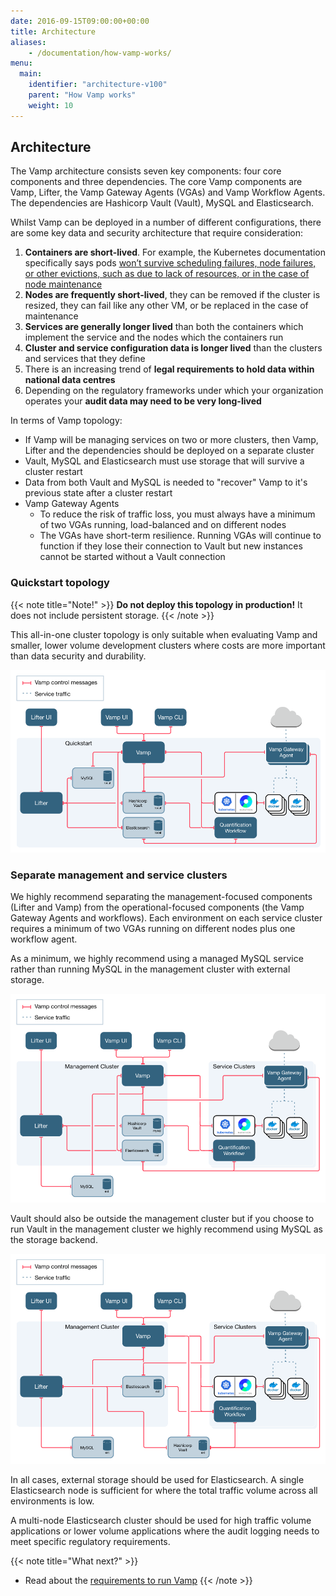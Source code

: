 ```yaml
---
date: 2016-09-15T09:00:00+00:00
title: Architecture
aliases:
    - /documentation/how-vamp-works/
menu:
  main:
    identifier: "architecture-v100"
    parent: "How Vamp works"
    weight: 10
---
```


## Architecture
The Vamp architecture consists seven key components: four core components and three dependencies. The core Vamp components are Vamp, Lifter, the Vamp Gateway Agents (VGAs) and Vamp Workflow Agents. The dependencies are Hashicorp Vault (Vault), MySQL and Elasticsearch.

Whilst Vamp can be deployed in a number of different configurations, there are some key data and security architecture that require consideration:

1. **Containers are short-lived**. For example, the Kubernetes documentation specifically says pods [won’t survive scheduling failures, node failures, or other evictions, such as due to lack of resources, or in the case of node maintenance](https://kubernetes.io/docs/concepts/workloads/pods/pod/)
2. **Nodes are frequently short-lived**, they can be removed if the cluster is resized, they can fail like any other VM, or be replaced in the case of maintenance
3. **Services are generally longer lived** than both the containers which implement the service and the nodes which the containers run
4. **Cluster and service configuration data is longer lived** than the clusters and services that they define
5. There is an increasing trend of **legal requirements to hold data within national data centres**
6. Depending on the regulatory frameworks under which your organization operates your **audit data may need to be very long-lived** 

In terms of Vamp topology:

* If Vamp will be managing services on two or more clusters, then Vamp, Lifter and the dependencies should be deployed on a separate cluster
* Vault, MySQL and Elasticsearch must use storage that will survive a cluster restart
* Data from both Vault and MySQL is needed to "recover" Vamp to it's previous state after a cluster restart
* Vamp Gateway Agents
  * To reduce the risk of traffic loss, you must always have a minimum of two VGAs running, load-balanced and on different nodes
  * The VGAs have short-term resilience. Running VGAs will continue to function if they lose their connection to Vault but new instances cannot be started without a Vault connection


### Quickstart topology

{{< note title="Note!" >}}
**Do not deploy this topology in production!** It does not include persistent storage.
{{< /note >}}

This all-in-one cluster topology is only suitable when evaluating Vamp and smaller, lower volume development clusters where costs are more important than data security and durability.

![architecture](/images/diagram/v100/vampee-arch-quickstart.png)

### Separate management and service clusters

We highly recommend separating the management-focused components (Lifter and Vamp) from the operational-focused components (the Vamp Gateway Agents and workflows). Each environment on each service cluster requires a minimum of two VGAs running on different nodes plus one workflow agent.

As a minimum, we highly recommend using a managed MySQL service rather than running MySQL in the management cluster with external storage.

![architecture](/images/diagram/v100/vampee-arch-mgnt-svc-ext-mysql.png)

Vault should also be outside the management cluster but if you choose to run Vault in the management cluster we highly recommend using MySQL as the storage backend.

![architecture](/images/diagram/v100/vampee-arch-mgnt-svc-ext-mysql-vault.png)

In all cases, external storage should be used for Elasticsearch. A single Elasticsearch node is sufficient for where the total traffic volume across all environments is low.

A multi-node Elasticsearch cluster should be used for high traffic volume applications or lower volume applications where the audit logging needs to meet specific regulatory requirements.


{{< note title="What next?" >}}
* Read about the [requirements to run Vamp](/documentation/how-vamp-works/v1.0.0/requirements)
{{< /note >}}

